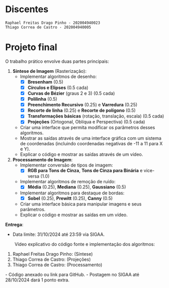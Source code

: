 # Discentes
    Raphael Freitas Drago Pinho - 202004940023
    Thiago Correa de Castro - 202004940005

# Projeto final

O trabalho prático envolve duas partes principais:

1. **Síntese de Imagem** (Rasterização):
    - Implementar algoritmos de desenho:
        - [x]  **Bresenham** (0.5)
        - [x]  **Círculos e Elipses** (0.5 cada)
        - [x]  **Curvas de Bézier** (graus 2 e 3) (0.5 cada)
        - [x]  **Polilinha** (0.5)
        - [x]  **Preenchimento Recursivo** (0.25) e **Varredura** (0.25)
        - [x]  **Recorte de linha** (0.25) e **Recorte de polígono** (0.5)
        - [x]  **Transformações básicas** (rotação, translação, escala) (0.5 cada)
        - [x]  **Projeções** (Ortogonal, Oblíqua e Perspectiva) (0.5 cada)
    - Criar uma interface que permita modificar os parâmetros desses algoritmos.
    - Mostrar as saídas através de uma interface gráfica com um sistema de coordenadas (incluindo coordenadas negativas de -11 a 11 para X e Y).
    - Explicar o código e mostrar as saídas através de um vídeo.
2. **Processamento de Imagem**:
    - Implementar conversão de tipos de imagem:
        - [x]  **RGB para Tons de Cinza**, **Tons de Cinza para Binária** e vice-versa (1.0)
    - Implementar algoritmos de remoção de ruído:
        - [x]  **Média** (0.25), **Mediana** (0.25), **Gaussiano** (0.5)
    - Implementar algoritmos para destaque de bordas:
        - [x]  **Sobel** (0.25), **Prewitt** (0.25), **Canny** (0.5)
    - Criar uma interface básica para manipular imagens e seus parâmetros.
    - Explicar o código e mostrar as saídas em um vídeo.

**Entrega**:

- Data limite: 31/10/2024 até 23:59 via SIGAA.
<p style="text-align:center;">Vídeo explicativo do código fonte e implementação dos algoritmos:</p>
   <ol type="1">
     <li>Raphael Freitas Drago Pinho: <https://www.youtube.com/watch?v=c5ZRXfXMLpg> (Síntese)</li>
     <li>Thiago Correa de Castro:  <https://www.youtube.com/watch?v=STyfhO3b3MY> (Projeções)</li>
     <li>Thiago Correa de Castro:  <https://www.youtube.com/watch?v=7a-wx9BsC_E> (Processamento)</li>
   </ol>
- Código anexado ou link para GitHub.
- Postagem no SIGAA até 28/10/2024 dará 1 ponto extra.
